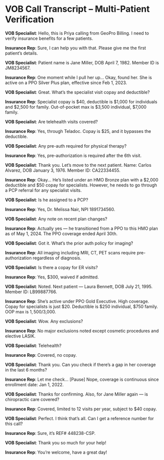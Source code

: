 # VOB Call Transcript – Multi-Patient Verification

**VOB Specialist**: Hello, this is Priya calling from GeoPro Billing. I need to verify insurance benefits for a few patients.

**Insurance Rep**: Sure, I can help you with that. Please give me the first patient’s details.

**VOB Specialist**: Patient name is Jane Miller, DOB April 7, 1982. Member ID is JM8234567.

**Insurance Rep**: One moment while I pull her up... Okay, found her. She is active on a PPO Silver Plus plan, effective since Feb 1, 2023.

**VOB Specialist**: Great. What’s the specialist visit copay and deductible?

**Insurance Rep**: Specialist copay is $40, deductible is $1,000 for individuals and $2,500 for family. Out-of-pocket max is $3,500 individual, $7,000 family.

**VOB Specialist**: Are telehealth visits covered?

**Insurance Rep**: Yes, through Teladoc. Copay is $25, and it bypasses the deductible.

**VOB Specialist**: Any pre-auth required for physical therapy?

**Insurance Rep**: Yes, pre-authorization is required after the 6th visit.

**VOB Specialist**: Thank you. Let’s move to the next patient. Name: Carlos Alvarez, DOB January 3, 1976. Member ID: CA22334455.

**Insurance Rep**: Okay... He’s listed under an HMO Bronze plan with a $2,000 deductible and $50 copay for specialists. However, he needs to go through a PCP referral for any specialist visits.

**VOB Specialist**: Is he assigned to a PCP?

**Insurance Rep**: Yes, Dr. Melissa Nair, NPI 1891734560.

**VOB Specialist**: Any note on recent plan changes?

**Insurance Rep**: Actually yes — he transitioned from a PPO to this HMO plan as of May 1, 2024. The PPO coverage ended April 30th.

**VOB Specialist**: Got it. What’s the prior auth policy for imaging?

**Insurance Rep**: All imaging including MRI, CT, PET scans require pre-authorization regardless of diagnosis.

**VOB Specialist**: Is there a copay for ER visits?

**Insurance Rep**: Yes, $300, waived if admitted.

**VOB Specialist**: Noted. Next patient — Laura Bennett, DOB July 21, 1995. Member ID: LB99887766.

**Insurance Rep**: She’s active under PPO Gold Executive. High coverage. Copay for specialists is just $20. Deductible is $250 individual, $750 family. OOP max is $1,500/$3,000.

**VOB Specialist**: Wow. Any exclusions?

**Insurance Rep**: No major exclusions noted except cosmetic procedures and elective LASIK.

**VOB Specialist**: Telehealth?

**Insurance Rep**: Covered, no copay.

**VOB Specialist**: Thank you. Can you check if there’s a gap in her coverage in the last 6 months?

**Insurance Rep**: Let me check… [Pause] Nope, coverage is continuous since enrollment date: Jan 1, 2022.

**VOB Specialist**: Thanks for confirming. Also, for Jane Miller again — is chiropractic care covered?

**Insurance Rep**: Covered, limited to 12 visits per year, subject to $40 copay.

**VOB Specialist**: Perfect. I think that’s all. Can I get a reference number for this call?

**Insurance Rep**: Sure, it’s REF# 448238-CSP.

**VOB Specialist**: Thank you so much for your help!

**Insurance Rep**: You’re welcome, have a great day!